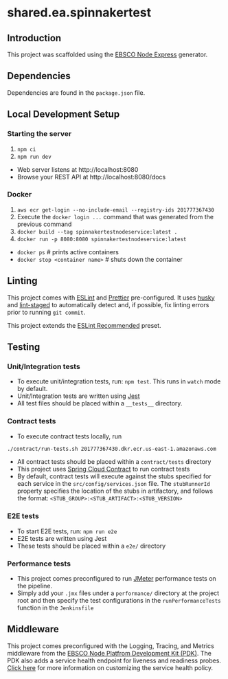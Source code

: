 # shared.ea.spinnakertest

## Introduction

This project was scaffolded using the [EBSCO Node Express](https://github.com/EBSCOIS/platform.infrastructure.generator-node-express) generator.

## Dependencies

Dependencies are found in the `package.json` file.

## Local Development Setup

### Starting the server

1.  `npm ci`
2.  `npm run dev`

* Web server listens at http://localhost:8080
* Browse your REST API at http://localhost:8080/docs

### Docker

1.  `aws ecr get-login --no-include-email --registry-ids 201777367430`
2.  Execute the `docker login ...` command that was generated from the previous command
3.  `docker build --tag spinnakertestnodeservice:latest .`
4.  `docker run -p 8080:8080 spinnakertestnodeservice:latest`

* `docker ps` # prints active containers
* `docker stop <container name>` # shuts down the container

## Linting

This project comes with [ESLint](http://eslint.org/) and [Prettier](https://prettier.io) pre-configured. It uses [husky](https://github.com/typicode/husky) and [lint-staged](https://github.com/okonet/lint-staged/releases) to automatically detect and, if possible, fix linting errors prior to running `git commit`.

This project extends the [ESLint Recommended](https://eslint.org/docs/rules/) preset.

## Testing

### Unit/Integration tests

* To execute unit/integration tests, run: `npm test`. This runs in `watch` mode by default.
* Unit/Integration tests are written using [Jest](https://jestjs.io/)
* All test files should be placed within a `__tests__` directory.

### Contract tests

* To execute contract tests locally, run

```sh
./contract/run-tests.sh 201777367430.dkr.ecr.us-east-1.amazonaws.com
```

* All contract tests should be placed within a `contract/tests` directory
* This project uses [Spring Cloud Contract](https://spring.io/projects/spring-cloud-contract) to run contract tests
* By default, contract tests will execute against the stubs specified for each service in the `src/config/services.json` file. The `stubRunnerId` property specifies the location of the stubs in artifactory, and follows the format: `<STUB_GROUP>:<STUB_ARTIFACT>:<STUB_VERSION>`

### E2E tests

* To start E2E tests, run: `npm run e2e`
* E2E tests are written using Jest
* These tests should be placed within a `e2e/` directory

### Performance tests

* This project comes preconfigured to run [JMeter](https://jmeter.apache.org/) performance tests on the pipeline.
* Simply add your `.jmx` files under a `performance/` directory at the project root and then specify the test configurations in the `runPerformanceTests` function in the `Jenkinsfile`

## Middleware

This project comes preconfigured with the Logging, Tracing, and Metrics middleware from the [EBSCO Node Platfrom Development Kit (PDK)](https://github.com/EBSCOIS/platform.shared.node-express-pdk). The PDK also adds a service health endpoint for liveness and readiness probes. [Click here](https://github.com/EBSCOIS/platform.infrastructure.hydra/wiki/Deployment-Manifest#service-health-policy-optional) for more information on customizing the service health policy.
